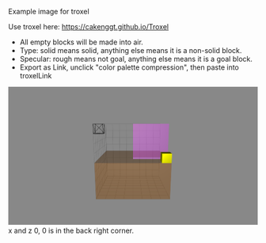 Example image for troxel

Use troxel here: https://cakenggt.github.io/Troxel

* All empty blocks will be made into air.
* Type: solid means solid, anything else means it is a non-solid block.
* Specular: rough means not goal, anything else means it is a goal block.
* Export as Link, unclick "color palette compression", then paste into troxelLink

![alt text](images/troxelExample.png "Logo Title Text 1")
x and z 0, 0 is in the back right corner.
